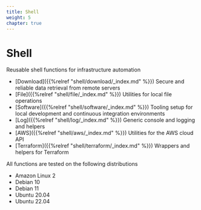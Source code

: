```yaml
---
title: Shell
weight: 5
chapter: true
---
```


# Shell

Reusable shell functions for infrastructure automation 

* [Download]({{%relref "shell/download/_index.md" %}}) Secure and reliable data retrieval from remote servers
* [File]({{%relref "shell/file/_index.md" %}}) Utilities for local file operations
* [Software]({{%relref "shell/software/_index.md" %}}) Tooling setup for local development and continuous integration environments
* [Log]({{%relref "shell/log/_index.md" %}}) Generic console and logging and helpers
* [AWS]({{%relref "shell/aws/_index.md" %}}) Utilities for the AWS cloud API
* [Terraform]({{%relref "shell/terraform/_index.md" %}}) Wrappers and helpers for Terraform

All functions are tested on the following distributions

* Amazon Linux 2
* Debian 10
* Debian 11
* Ubuntu 20.04 
* Ubuntu 22.04
